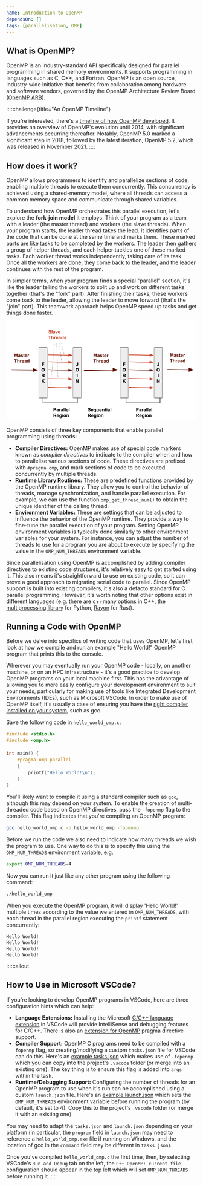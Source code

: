 ```yaml
---
name: Introduction to OpenMP
dependsOn: []
tags: [parallelisation, OMP]
---
```


## What is OpenMP?

OpenMP is an industry-standard API specifically designed for parallel programming in shared memory environments. It supports programming in languages such as C, C++, and Fortran. OpenMP is an open source, industry-wide initiative that benefits from collaboration among hardware and software vendors, governed by the OpenMP Architecture Review Board ([OpenMP ARB](https://www.openmp.org/)).

::::challenge{title="An OpenMP Timeline"}

If you're interested, there's a [timeline of how OpenMP developed](https://www.openmp.org/uncategorized/openmp-timeline/).
It provides an overview of OpenMP's evolution until 2014, with significant advancements 
occurring thereafter. Notably, OpenMP 5.0 marked a significant step in 2018, followed by the latest 
iteration, OpenMP 5.2, which was released in November 2021.
::::

## How does it work? 

OpenMP allows programmers to identify and parallelize sections of code, enabling multiple threads to execute them concurrently. This concurrency is achieved using a shared-memory model, where all threads can access a common memory space and communicate through shared variables.

To understand how OpenMP orchestrates this parallel execution, let's explore the **fork-join model** it employs. Think of your program as a team with a leader (the master thread) and workers (the slave threads). When your program starts, the leader thread takes the lead. It identifies parts of the code that can be done at the same time and marks them. These marked parts are like tasks to be completed by the workers. The leader then gathers a group of helper threads, and each helper tackles one of these marked tasks. Each worker thread works independently, taking care of its task. Once all the workers are done, they come back to the leader, and the leader continues with the rest of the program.

In simpler terms, when your program finds a special "parallel" section, it's like the leader telling the workers to split up and work on different tasks together (that's the "fork" part). After finishing their tasks, these workers come back to the leader, allowing the leader to move forward (that's the "join" part). This teamwork approach helps OpenMP speed up tasks and get things done faster.

![How OMP works?](fig/fork-join.png)

OpenMP consists of three key components that enable parallel programming using threads:

- **Compiler Directives:** OpenMP makes use of special code markers known as *compiler directives* to indicate to the compiler when and how to parallelise various sections of code. These directives are prefixed with `#pragma omp`, and mark sections of code to be executed concurrently by multiple threads.
- **Runtime Library Routines:** These are predefined functions provided by the OpenMP runtime library. They allow you to control the behavior of threads, manage synchronization, and handle parallel execution. For example, we can use the function `omp_get_thread_num()` to obtain the unique identifier of the calling thread.
- **Environment Variables:** These are settings that can be adjusted to influence the behavior of the OpenMP runtime. They provide a way to fine-tune the parallel execution of your program. Setting OpenMP environment variables is typically done similarly to other environment variables for your system. For instance, you can adjust the number of threads to use for a program you are about to execute by specifying the value in the `OMP_NUM_THREADS` environment variable.

Since parallelisation using OpenMP is accomplished by adding compiler directives to existing code structures, it's relatively easy to get started using it.
This also means it's straightforward to use on existing code, so it can prove a good approach to migrating serial code to parallel.
Since OpenMP support is built into existing compilers, it's also a defacto standard for C parallel programming.
However, it's worth noting that other options exist in different languages (e.g. there are c++many options in C++, the [multiprocessing library](https://docs.python.org/3/library/multiprocessing.html) for Python, [Rayon](https://docs.rs/rayon/latest/rayon/) for Rust).

## Running a Code with OpenMP

Before we delve into specifics of writing code that uses OpenMP, let's first look at how we compile and run an example "Hello World!" OpenMP program that prints this to the console.

Wherever you may eventually run your OpenMP code - locally, on another machine, or on an HPC infrastructure - it's a good practice to develop OpenMP programs on your local machine first.
This has the advantage of allowing you to more easily configure your development environment to suit your needs, particularly for making use of tools like Integrated Development Environments (IDEs), such as Microsoft VSCode.
In order to make use of OpenMP itself, it's usually a case of ensuring you have the [right compiler installed on your system](https://www.openmp.org/resources/openmp-compilers-tools/), such as gcc.

Save the following code in `hello_world_omp.c`:

~~~c
#include <stdio.h>
#include <omp.h>

int main() {
    #pragma omp parallel
    {
        printf("Hello World!\n");
    }
}
~~~

You'll likely want to compile it using a standard compiler such as `gcc`, although this may depend on your system. To enable the creation of multi-threaded code based on OpenMP directives, pass the `-fopenmp` flag to the compiler. This flag indicates that you're compiling an OpenMP program:

~~~bash
gcc hello_world_omp.c -o hello_world_omp -fopenmp
~~~

Before we run the code we also need to indicate how many threads we wish the program to use.
One way to do this is to specify this using the `OMP_NUM_THREADS` environment variable, e.g.

~~~bash
export OMP_NUM_THREADS=4
~~~

Now you can run it just like any other program using the following command:

~~~bash
./hello_world_omp
~~~

When you execute the OpenMP program,
it will display 'Hello World!' multiple times according to the value we entered in `OMP_NUM_THREADS`,
with each thread in the parallel region executing the `printf` statement concurrently:

~~~
Hello World!
Hello World!
Hello World!
Hello World!
~~~

::::callout
## How to Use in Microsoft VSCode?

If you're looking to develop OpenMP programs in VSCode, here are three configuration hints which can help:

- **Language Extensions:** Installing the Microsoft [C/C++ language extension](https://marketplace.visualstudio.com/items?itemName=ms-vscode.cpptools) in VSCode will provide IntelliSense and debugging features for C/C++. There is also an [extension for OpenMP](https://marketplace.visualstudio.com/items?itemName=idma88.omp-pragma) pragma directive support.
- **Compiler Support:** OpenMP C programs need to be compiled with a `-fopenmp` flag, so creating/modifying a custom `tasks.json` file for VSCode can do this. Here's an [example tasks.json](code/vscode/tasks.json) which makes use of `-fopenmp` which you can copy into the project's `.vscode` folder (or merge into an existing one). The key thing is to ensure this flag is added into `args` within the task.
- **Runtime/Debugging Support:** Configuring the number of threads for an OpenMP program to use when it's run can be accomplished using a custom `launch.json` file. Here's an [example launch.json](code/vscode/launch.json) which sets the `OMP_NUM_THREADS` environment variable before running the program (by default, it's set to 4). Copy this to the project's `.vscode` folder (or merge it with an existing one).

You may need to adapt the `tasks.json` and `launch.json` depending on your platform (in particular, the `program` field in `launch.json` may need to reference a `hello_world_omp.exe` file if running on Windows, and the location of gcc in the `command` field may be different in `tasks.json`).

Once you've compiled `hello_world_omp.c` the first time, then, by selecting VSCode's `Run and Debug` tab on the left, the `C++ OpenMP: current file` configuration should appear in the top left which will set `OMP_NUM_THREADS` before running it.
::::

